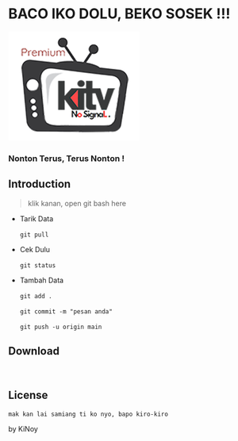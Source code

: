 # BACO IKO DOLU, BEKO SOSEK !!!

![KiTV](KiTV_icon.png?raw=true)

### Nonton Terus, Terus Nonton !

## Introduction 

> klik kanan, open git bash here

* Tarik Data

	`git pull`


* Cek Dulu

	`git status`


* Tambah Data
	
	`git add .`

	`git commit -m "pesan anda"`

	`git push -u origin main`




## Download
[<img src="https://i.postimg.cc/y6S6nS11/Ki-TV-down.png"
     alt=""
     height="80">](https://s.id/KiTV_)









## License

```
mak kan lai samiang ti ko nyo, bapo kiro-kiro
```


by KiNoy
